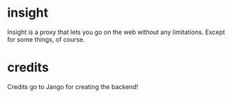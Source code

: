 # insight
Insight is a proxy that lets you go on the web without any limitations. Except for some things, of course.
# credits
Credits go to Jango for creating the backend!
